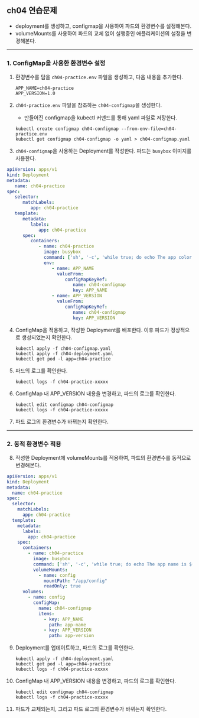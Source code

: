 ## ch04 연습문제
- deployment를 생성하고, configmap을 사용하여 파드의 환경변수를 설정해본다.
- volumeMounts를 사용하여 파드의 교체 없이 실행중인 애플리케이션의 설정을 변경해본다.
----

### 1. ConfigMap을 사용한 환경변수 설정
1. 환경변수를 담을 `ch04-practice.env` 파일을 생성하고, 다음 내용을 추가한다.
    ```properties
    APP_NAME=ch04-practice
    APP_VERSION=1.0
    ```

2. `ch04-practice.env` 파일을 참조하는 `ch04-configmap`을 생성한다.
    - 만들어진 configmap을 kubectl 커맨드를 통해 yaml 파일로 저장한다.
    ```
    kubectl create configmap ch04-configmap --from-env-file=ch04-practice.env
    kubectl get configmap ch04-configmap -o yaml > ch04-configmap.yaml
    ```

3. `ch04-configmap`을 사용하는 Deployment를 작성한다. 파드는 `busybox` 이미지를 사용한다.
```yaml
apiVersion: apps/v1
kind: Deployment
metadata:
   name: ch04-practice
spec:
   selector:
      matchLabels:
         app: ch04-practice
   template:
      metadata:
         labels:
            app: ch04-practice
      spec:
         containers:
            - name: ch04-practice
              image: busybox
              command: ['sh', '-c', 'while true; do echo The app color is $APP_NAME and version is $APP_VERSION; sleep 2; done']
              env:
                 - name: APP_NAME
                   valueFrom:
                      configMapKeyRef:
                         name: ch04-configmap
                         key: APP_NAME
                 - name: APP_VERSION
                   valueFrom:
                      configMapKeyRef:
                         name: ch04-configmap
                         key: APP_VERSION

``` 

4. ConfigMap을 적용하고, 작성한 Deployment를 배포한다. 이후 파드가 정상적으로 생성되었는지 확인한다.
    ```
    kubectl apply -f ch04-configmap.yaml
    kubectl apply -f ch04-deployment.yaml
    kubectl get pod -l app=ch04-practice
    ```
5. 파드의 로그를 확인한다.
    ```
    kubectl logs -f ch04-practice-xxxxx
    ```

6. ConfigMap 내 APP_VERSION 내용을 변경하고, 파드의 로그를 확인한다.
    ```
    kubectl edit configmap ch04-configmap
    kubectl logs -f ch04-practice-xxxxx
    ```

7. 파드 로그의 환경변수가 바뀌는지 확인한다.

----
### 2. 동적 환경변수 적용
8.  작성한 Deployment에 volumeMounts를 적용하여, 파드의 환경변수를 동적으로 변경해본다.
```yaml
apiVersion: apps/v1
kind: Deployment
metadata:
  name: ch04-practice
spec:
  selector:
    matchLabels:
      app: ch04-practice
  template:
    metadata:
      labels:
        app: ch04-practice
    spec:
      containers:
        - name: ch04-practice
          image: busybox
          command: ['sh', '-c', 'while true; do echo The app name is $(cat /app/config/app-name) and version is $(cat /app/config/app-version); sleep 2; done']
          volumeMounts:
            - name: config
              mountPath: "/app/config"
              readOnly: true
      volumes:
        - name: config
          configMap:
            name: ch04-configmap
            items:
              - key: APP_NAME
                path: app-name
              - key: APP_VERSION
                path: app-version
```

9. Deployment를 업데이트하고, 파드의 로그를 확인한다.
    ```
    kubectl apply -f ch04-deployment.yaml
    kubectl get pod -l app=ch04-practice
    kubectl logs -f ch04-practice-xxxxx
    ```
10. ConfigMap 내 APP_VERSION 내용을 변경하고, 파드의 로그를 확인한다.
    ```
    kubectl edit configmap ch04-configmap
    kubectl logs -f ch04-practice-xxxxx
    ```

11. 파드가 교체되는지, 그리고 파드 로그의 환경변수가 바뀌는지 확인한다.